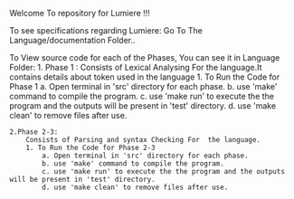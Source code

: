 Welcome To repository for Lumiere !!!

To see specifications regarding Lumiere:
	Go To The Language/documentation Folder..

To View source code for each of the Phases, You can see it in Language Folder:
	1. Phase 1 :
		Consists of Lexical Analysing For the language.It contains details about token used in the language
		1. To Run the Code for Phase 1
			a. Open terminal in 'src' directory for each phase.
			b. use 'make' command to compile the program.
			c. use 'make run' to execute the the program and the outputs will be present in 'test' directory.
			d. use 'make clean' to remove files after use.

	2.Phase 2-3:
		Consists of Parsing and syntax Checking For  the language.
		1. To Run the Code for Phase 2-3
			a. Open terminal in 'src' directory for each phase.
			b. use 'make' command to compile the program.
			c. use 'make run' to execute the the program and the outputs will be present in 'test' directory.
			d. use 'make clean' to remove files after use.
